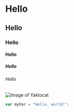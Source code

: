 # Hello
## Hello
### Hello
#### Hello
##### Hello
###### Hello

![Image of Yaktocat](https://octodex.github.com/images/yaktocat.png)

``` javascript
var myVar = "Hello, world!";
```
